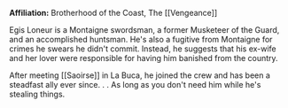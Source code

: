 **Affiliation:** Brotherhood of the Coast, The [[Vengeance]]

Egis Loneur is a Montaigne swordsman, a former Musketeer of the Guard, and an accomplished huntsman.  He's also a fugitive from Montaigne for crimes he swears he didn't commit.  Instead, he suggests that his ex-wife and her lover were responsible for having him banished from the country.

After meeting [[Saoirse]] in La Buca, he joined the crew and has been a steadfast ally ever since. . .
As long as you don't need him while he's stealing things.